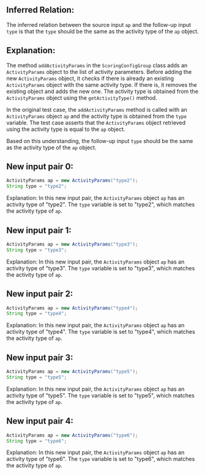 ## Inferred Relation:
The inferred relation between the source input `ap` and the follow-up input `type` is that the `type` should be the same as the activity type of the `ap` object.

## Explanation:
The method `addActivityParams` in the `ScoringConfigGroup` class adds an `ActivityParams` object to the list of activity parameters. Before adding the new `ActivityParams` object, it checks if there is already an existing `ActivityParams` object with the same activity type. If there is, it removes the existing object and adds the new one. The activity type is obtained from the `ActivityParams` object using the `getActivityType()` method.

In the original test case, the `addActivityParams` method is called with an `ActivityParams` object `ap` and the activity type is obtained from the `type` variable. The test case asserts that the `ActivityParams` object retrieved using the activity type is equal to the `ap` object.

Based on this understanding, the follow-up input `type` should be the same as the activity type of the `ap` object.

## New input pair 0:
```java
ActivityParams ap = new ActivityParams("type2");
String type = "type2";
```
Explanation: In this new input pair, the `ActivityParams` object `ap` has an activity type of "type2". The `type` variable is set to "type2", which matches the activity type of `ap`.

## New input pair 1:
```java
ActivityParams ap = new ActivityParams("type3");
String type = "type3";
```
Explanation: In this new input pair, the `ActivityParams` object `ap` has an activity type of "type3". The `type` variable is set to "type3", which matches the activity type of `ap`.

## New input pair 2:
```java
ActivityParams ap = new ActivityParams("type4");
String type = "type4";
```
Explanation: In this new input pair, the `ActivityParams` object `ap` has an activity type of "type4". The `type` variable is set to "type4", which matches the activity type of `ap`.

## New input pair 3:
```java
ActivityParams ap = new ActivityParams("type5");
String type = "type5";
```
Explanation: In this new input pair, the `ActivityParams` object `ap` has an activity type of "type5". The `type` variable is set to "type5", which matches the activity type of `ap`.

## New input pair 4:
```java
ActivityParams ap = new ActivityParams("type6");
String type = "type6";
```
Explanation: In this new input pair, the `ActivityParams` object `ap` has an activity type of "type6". The `type` variable is set to "type6", which matches the activity type of `ap`.